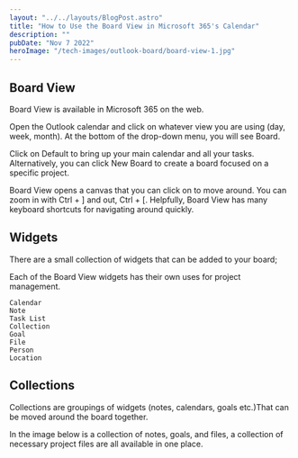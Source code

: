 ```yaml
---
layout: "../../layouts/BlogPost.astro"
title: "How to Use the Board View in Microsoft 365's Calendar"
description: ""
pubDate: "Nov 7 2022"
heroImage: "/tech-images/outlook-board/board-view-1.jpg"
---
```


<h2>Board View</h2>
<p>Board View is available in Microsoft 365 on the web.</p>

<p>Open the Outlook calendar and click on whatever view you are using (day, week, month). At the bottom of the drop-down menu, you will see Board. </p>

<p>Click on Default to bring up your main calendar and all your tasks. Alternatively, you can click New Board to create a board focused on a specific project.</p>

<p>Board View opens a canvas that you can click on to move around. You can zoom in with Ctrl + ] and out, Ctrl + [. Helpfully, Board View has many keyboard shortcuts for navigating around quickly.</p>

<h2>Widgets</h2>
<p>There are a small collection of widgets that can be added to your board;</p>
Each of the Board View widgets has their own uses for project management.
    

    Calendar 
    Note
    Task List
    Collection
    Goal
    File
    Person
    Location
    
<p></p>
<h2>Collections</h2>
<p>Collections are groupings of widgets (notes, calendars, goals etc.)That can be moved around the board together. </p>
<p>In the image below is a collection of notes, goals, and files, a collection of necessary project files are all available in one place. </p>
<img src='../../tech-images/outlook-board/board-collections-2.jpg' alt=''>